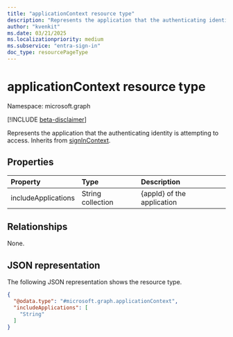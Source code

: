 ```yaml
---
title: "applicationContext resource type"
description: "Represents the application that the authenticating identity is attempting to access"
author: "kvenkit"
ms.date: 03/21/2025
ms.localizationpriority: medium
ms.subservice: "entra-sign-in"
doc_type: resourcePageType
---
```


# applicationContext resource type

Namespace: microsoft.graph

[!INCLUDE [beta-disclaimer](../../includes/beta-disclaimer.md)]

Represents the application that the authenticating identity is attempting to access. Inherits from [signInContext](../resources/signincontext.md).


## Properties
|Property|Type|Description|
|:---|:---|:---|
|includeApplications|String collection|{appId} of the application|

## Relationships
None.

## JSON representation
The following JSON representation shows the resource type.
<!-- {
  "blockType": "resource",
  "@odata.type": "microsoft.graph.applicationContext"
}
-->
``` json
{
  "@odata.type": "#microsoft.graph.applicationContext",
  "includeApplications": [
    "String"
  ]
}
```

